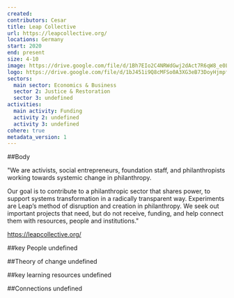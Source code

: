 ```yaml
---
created:
contributors: Cesar
title: Leap Collective
url: https://leapcollective.org/
locations: Germany
start: 2020
end: present
size: 4-10
image: https://drive.google.com/file/d/1Bh7EIo2C4NRWdGwj2dAct7R6qW8_e0L3/view?usp=drive_link 
logo: https://drive.google.com/file/d/1bJ451i9Q8cMFSo0A3XG3eB73DoyHjmpf/view?usp=drive_link 
sectors:
  main sector: Economics & Business
  sector 2: Justice & Restoration
  sector 3: undefined
activities: 
  main activity: Funding
  activity 2: undefined
  activity 3: undefined
cohere: true
metadata_version: 1
---
```



##Body

"We are activists, social entrepreneurs, foundation staff, and philanthropists working towards systemic change in philanthropy.

Our goal is to contribute to a philanthropic sector that shares power, to support systems transformation in a radically transparent way. Experiments are Leap’s method of disruption and creation in philanthropy. We seek out important projects that need, but do not receive, funding, and help connect them with resources, people and institutions."

https://leapcollective.org/   


##key People
undefined

##Theory of change
undefined

##key learning resources
undefined

##Connections
undefined

